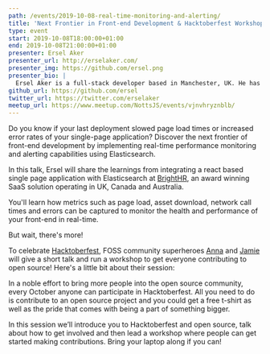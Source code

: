 ```yaml
---
path: /events/2019-10-08-real-time-monitoring-and-alerting/
title: 'Next Frontier in Front-end Development & Hacktoberfest Workshop'
type: event
start: 2019-10-08T18:00:00+01:00
end: 2019-10-08T21:00:00+01:00
presenter: Ersel Aker
presenter_url: http://erselaker.com/
presenter_img: https://github.com/ersel.png
presenter_bio: |
  Ersel Aker is a full-stack developer based in Manchester, UK. He has been working with FinTech and SaaS startups using Python, Nodejs and React. He is the author of [Spotify terminal client library](https://github.com/ersel/spotify-cli-mac) and contributor to various open source projects. He organizes [Microservices Manchester meetup](http://microservicesmanchester.com/) quarterly and teaches JavaScript at a local part-time coding bootcamp.
github_url: https://github.com/ersel
twitter_url: https://twitter.com/erselaker
meetup_url: https://www.meetup.com/NottsJS/events/vjnvhryznblb/
---
```


Do you know if your last deployment slowed page load times or increased error rates of your single-page application? Discover the next frontier of front-end development by implementing real-time performance monitoring and alerting capabilities using Elasticsearch.

In this talk, Ersel will share the learnings from integrating a react based single page application with Elasticsearch at [BrightHR](https://www.brighthr.com/), an award winning SaaS solution operating in UK, Canada and Australia.

You'll learn how metrics such as page load, asset download, network call times and errors can be captured to monitor the health and performance of your front-end in real-time.

But wait, there's more!

To celebrate [Hacktoberfest](https://hacktoberfest.digitalocean.com/), FOSS community superheroes [Anna](https://twitter.com/anna_hax) and [Jamie](https://twitter.com/jamietanna) will give a short talk and run a workshop to get everyone contributing to open source! Here's a little bit about their session:

In a noble effort to bring more people into the open source community, every October anyone can participate in Hacktoberfest. All you need to do is contribute to an open source project and you could get a free t-shirt as well as the pride that comes with being a part of something bigger.

In this session we’ll introduce you to Hacktoberfest and open source, talk about how to get involved and then lead a workshop where people can get started making contributions. Bring your laptop along if you can!
